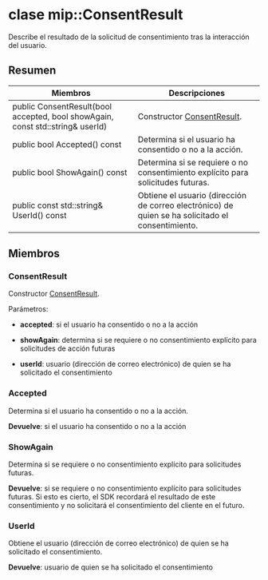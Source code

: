 # <a name="class-mipconsentresult"></a>clase mip::ConsentResult 
Describe el resultado de la solicitud de consentimiento tras la interacción del usuario.
  
## <a name="summary"></a>Resumen
 Miembros                        | Descripciones                                
--------------------------------|---------------------------------------------
 public ConsentResult(bool accepted, bool showAgain, const std::string& userId)  |  Constructor [ConsentResult](class_mip_consentresult.md).
 public bool Accepted() const  |  Determina si el usuario ha consentido o no a la acción.
 public bool ShowAgain() const  |  Determina si se requiere o no consentimiento explícito para solicitudes futuras.
 public const std::string& UserId() const  |  Obtiene el usuario (dirección de correo electrónico) de quien se ha solicitado el consentimiento.
  
## <a name="members"></a>Miembros
  
### <a name="consentresult"></a>ConsentResult
Constructor [ConsentResult](class_mip_consentresult.md).

Parámetros:  
* **accepted**: si el usuario ha consentido o no a la acción 


* **showAgain**: determina si se requiere o no consentimiento explícito para solicitudes de acción futuras 


* **userId**: usuario (dirección de correo electrónico) de quien se ha solicitado el consentimiento


  
### <a name="accepted"></a>Accepted
Determina si el usuario ha consentido o no a la acción.

  
**Devuelve**: si el usuario ha consentido o no a la acción
  
### <a name="showagain"></a>ShowAgain
Determina si se requiere o no consentimiento explícito para solicitudes futuras.

  
**Devuelve**: si se requiere o no consentimiento explícito para solicitudes futuras. Si esto es cierto, el SDK recordará el resultado de este consentimiento y no solicitará el consentimiento del cliente en el futuro.
  
### <a name="userid"></a>UserId
Obtiene el usuario (dirección de correo electrónico) de quien se ha solicitado el consentimiento.

  
**Devuelve**: usuario de quien se ha solicitado el consentimiento